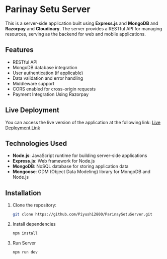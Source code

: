 # Parinay Setu Server

This is a server-side application built using **Express.js** and **MongoDB** and **Razorpay** and **Cloudinary**. The server provides a RESTful API for managing resources, serving as the backend for web and mobile applications.

## Features

- RESTful API
- MongoDB database integration
- User authentication (if applicable)
- Data validation and error handling
- Middleware support
- CORS enabled for cross-origin requests
- Payment Integration Using Razorpay

## Live Deployment

You can access the live version of the application at the following link: [Live Deployment Link](https://www.parinaysetu.in/)

## Technologies Used

- **Node.js**: JavaScript runtime for building server-side applications
- **Express.js**: Web framework for Node.js
- **MongoDB**: NoSQL database for storing application data
- **Mongoose**: ODM (Object Data Modeling) library for MongoDB and Node.js

## Installation

1. Clone the repository:

   ```bash
   git clone https://github.com/Piyush12800/ParinaySetuServer.git
2. Install dependencies
   ```bash
   npm install
3. Run Server
    ```bash
    npm run dev
  
   

